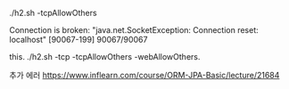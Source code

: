 ./h2.sh -tcpAllowOthers

Connection is broken: "java.net.SocketException: Connection reset: localhost" [90067-199] 90067/90067


this. ./h2.sh -tcp -tcpAllowOthers -webAllowOthers.




추가 에러
https://www.inflearn.com/course/ORM-JPA-Basic/lecture/21684
